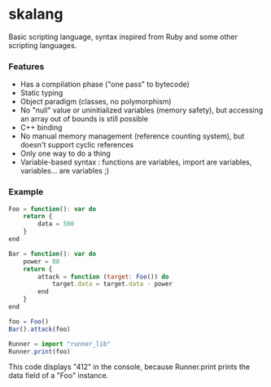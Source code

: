 # skalang

Basic scripting language, syntax inspired from Ruby and some other scripting languages.

### Features
* Has a compilation phase ("one pass" to bytecode)
* Static typing
* Object paradigm (classes, no polymorphism)
* No "null" value or uninitialized variables (memory safety), but accessing an array out of bounds is still possible
* C++ binding
* No manual memory management (reference counting system), but doesn't support cyclic references
* Only one way to do a thing
* Variable-based syntax : functions are variables, import are variables, variables... are variables ;)

### Example

```javascript
Foo = function(): var do 
	return {
		data = 500
	}
end

Bar = function(): var do
	power = 88
	return {
		attack = function (target: Foo()) do
			target.data = target.data - power
		end
	}
end 

foo = Foo()
Bar().attack(foo)

Runner = import "runner_lib"
Runner.print(foo)

```

This code displays "412" in the console, because Runner.print prints the data field of a "Foo" instance.
